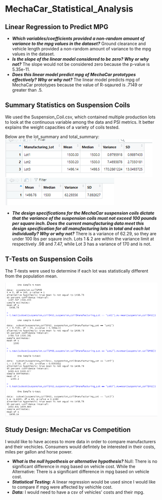 # MechaCar_Statistical_Analysis
## Linear Regression to Predict MPG

* ***Which variables/coefficients provided a non-random amount of variance to the mpg values in the dataset?*** Ground clearance and vehicle length provided a non-random amount of variance to the mpg values in the dataset.
* ***Is the slope of the linear model considered to be zero? Why or why not?*** The slope would not be considered zero because the p-value is 5.35e-11.
* ***Does this linear model predict mpg of MechaCar prototypes effectively? Why or why not?*** The linear model predicts mpg of MechaCar prototypes because the value of R-sqaured is .7149 or greater than .5.

## Summary Statistics on Suspension Coils
We used the Suspension_Coil.csv, which contained multiple production lots to look at the continuous variable among the data and PSI metrics. It better explains the weight capacities of a variety of coils tested.

Below are the lot_summary and total_summary:
![lot](https://github.com/alishalopez/MechaCar_Statistical_Analysis/blob/0665c3ad8bfbf5d7560abed68d24af41759da7ad/Resources/lot_summary.png)
![total](https://github.com/alishalopez/MechaCar_Statistical_Analysis/blob/0665c3ad8bfbf5d7560abed68d24af41759da7ad/Resources/total_summary.png)

* ***The design specifications for the MechaCar suspension coils dictate that the variance of the suspension coils must not exceed 100 pounds per square inch. Does the current manufacturing data meet this design specification for all manufacturing lots in total and each lot individually? Why or why not?*** There is a variance of 62.29, so they are under 100 lbs per sqaure inch. Lots 1 & 2 are within the variance limit at respectively .98 and 7.47, while Lot 3 has a variance of 170 and is not. 

## T-Tests on Suspension Coils
The T-tests were used to determine if each lot was statistically different from the population mean.

![t test](https://github.com/alishalopez/MechaCar_Statistical_Analysis/blob/ce4e8739d2dea756a9f90e95bb7b147583b1e369/Resources/t-test.png)

## Study Design: MechaCar vs Competition
I would like to have access to more data in order to compare manufacturers and their vechicles.
Consumers would defintely be interested in their costs, miles per gallon and horse power.
* ***What is the null hypothesis or alternative hypothesis?*** Null: There is no significant difference in mpg based on vehicle cost. While the Alternative: There is a significant difference in mpg based on vehicle cost.
* ***Statistical Testing:*** A linear regression would be used since I would like to compare if mpg were affected by vehichle cost.
* ***Data:*** I would need to have a csv of vehicles' costs and their mpg.
